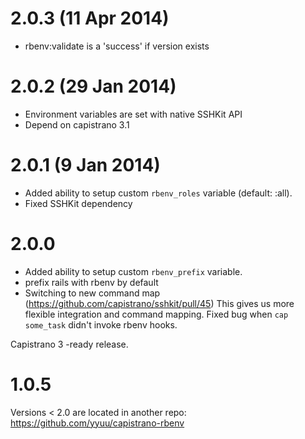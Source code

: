 # 2.0.3 (11 Apr 2014)

* rbenv:validate is a 'success' if version exists

# 2.0.2 (29 Jan 2014)

* Environment variables are set with native SSHKit API
* Depend on capistrano 3.1

# 2.0.1 (9 Jan 2014)

* Added ability to setup custom `rbenv_roles` variable (default: :all).
* Fixed SSHKit dependency

# 2.0.0

* Added ability to setup custom `rbenv_prefix` variable.
* prefix rails with rbenv by default
* Switching to new command map (https://github.com/capistrano/sshkit/pull/45)
  This gives us more flexible integration and command mapping.
  Fixed bug when `cap some_task` didn't invoke rbenv hooks.

Capistrano 3 -ready release.

# 1.0.5

Versions < 2.0 are located in another repo: https://github.com/yyuu/capistrano-rbenv
